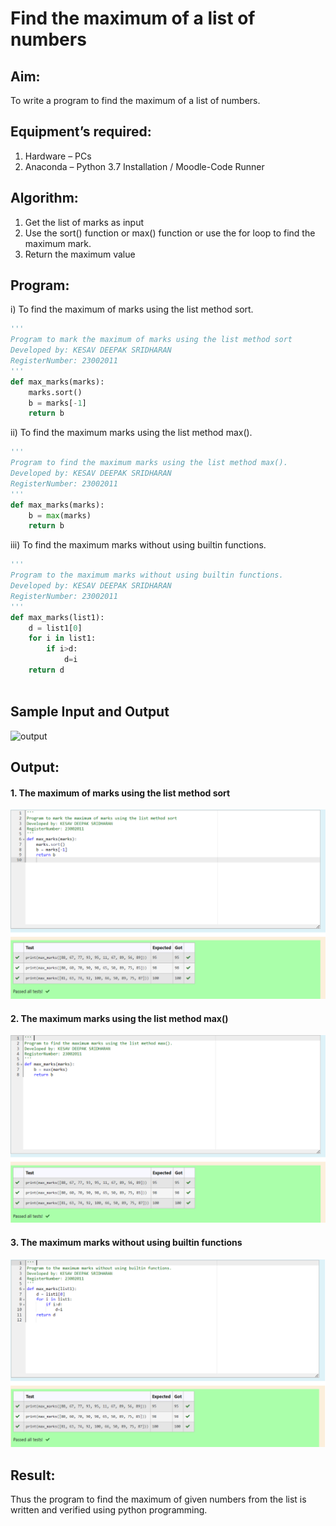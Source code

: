 # Find the maximum of a list of numbers
## Aim:
To write a program to find the maximum of a list of numbers.
## Equipment’s required:
1.	Hardware – PCs
2.	Anaconda – Python 3.7 Installation / Moodle-Code Runner
## Algorithm:
1.	Get the list of marks as input
2.	Use the sort() function or max() function or use the for loop to find the maximum mark.
3.	Return the maximum value
## Program:

i)	To find the maximum of marks using the list method sort.
```python
''' 
Program to mark the maximum of marks using the list method sort
Developed by: KESAV DEEPAK SRIDHARAN
RegisterNumber: 23002011
'''
def max_marks(marks):
    marks.sort()
    b = marks[-1]
    return b

```

ii)	To find the maximum marks using the list method max().
```python
''' 
Program to find the maximum marks using the list method max().
Developed by: KESAV DEEPAK SRIDHARAN
RegisterNumber: 23002011
'''
def max_marks(marks):
    b = max(marks)
    return b
```

iii) To find the maximum marks without using builtin functions.
```python
''' 
Program to the maximum marks without using builtin functions.
Developed by: KESAV DEEPAK SRIDHARAN
RegisterNumber: 23002011
'''
def max_marks(list1):
    d = list1[0]
    for i in list1:
        if i>d:
            d=i
    return d
        
```
## Sample Input and Output
![output](./img/max_marks1.jpg) 

## Output:
#### 1. The maximum of marks using the list method sort
![output1](out1.png)
#### 2. The maximum marks using the list method max()
![output2](out2.png)
#### 3. The maximum marks without using builtin functions
![output3](out3.png)
## Result:
Thus the program to find the maximum of given numbers from the list is written and verified using python programming.